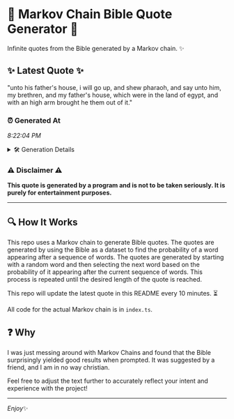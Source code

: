# 📖 Markov Chain Bible Quote Generator 📖

Infinite quotes from the Bible generated by a Markov chain. ✨

## ✨ Latest Quote ✨
"unto his father's house, i will go up, and shew pharaoh, and say unto him, my brethren, and my father's house, which were in the land of egypt, and with an high arm brought he them out of it."

### ⏰ Generated At
*8:22:04 PM*

<details>
    <summary>🛠️ Generation Details</summary>
    <p>
        <strong>🌱 Seed:</strong> unto<br>
        <strong>🔄 Iterations:</strong> 38<br>
        <strong>📜 Context History:</strong><br>[ unto ]: his<br>[ unto, his ]: father's<br>[ unto, his, father's ]: house,<br>[ unto, his, father's, house, ]: i<br>[ unto, his, father's, house,, i ]: will<br>[ unto, his, father's, house,, i, will ]: go<br>[ his, father's, house,, i, will, go ]: up,<br>[ father's, house,, i, will, go, up, ]: and<br>[ house,, i, will, go, up,, and ]: shew<br>[ i, will, go, up,, and, shew ]: pharaoh,<br>[ will, go, up,, and, shew, pharaoh, ]: and<br>[ go, up,, and, shew, pharaoh,, and ]: say<br>[ up,, and, shew, pharaoh,, and, say ]: unto<br>[ and, shew, pharaoh,, and, say, unto ]: him,<br>[ shew, pharaoh,, and, say, unto, him, ]: my<br>[ pharaoh,, and, say, unto, him,, my ]: brethren,<br>[ and, say, unto, him,, my, brethren, ]: and<br>[ say, unto, him,, my, brethren,, and ]: my<br>[ unto, him,, my, brethren,, and, my ]: father's<br>[ him,, my, brethren,, and, my, father's ]: house,<br>[ my, brethren,, and, my, father's, house, ]: which<br>[ brethren,, and, my, father's, house,, which ]: were<br>[ and, my, father's, house,, which, were ]: in<br>[ my, father's, house,, which, were, in ]: the<br>[ father's, house,, which, were, in, the ]: land<br>[ house,, which, were, in, the, land ]: of<br>[ which, were, in, the, land, of ]: egypt,<br>[ were, in, the, land, of, egypt, ]: and<br>[ in, the, land, of, egypt,, and ]: with<br>[ the, land, of, egypt,, and, with ]: an<br>[ land, of, egypt,, and, with, an ]: high<br>[ of, egypt,, and, with, an, high ]: arm<br>[ egypt,, and, with, an, high, arm ]: brought<br>[ and, with, an, high, arm, brought ]: he<br>[ with, an, high, arm, brought, he ]: them<br>[ an, high, arm, brought, he, them ]: out<br>[ high, arm, brought, he, them, out ]: of<br>[ arm, brought, he, them, out, of ]: it.<br>
    </p>
</details>

### ⚠️ Disclaimer ⚠️
**This quote is generated by a program and is not to be taken seriously. It is purely for entertainment purposes.**

---

## 🔍 How It Works

This repo uses a Markov chain to generate Bible quotes. The quotes are generated by using the Bible as a dataset to find the probability of a word appearing after a sequence of words. The quotes are generated by starting with a random word and then selecting the next word based on the probability of it appearing after the current sequence of words. This process is repeated until the desired length of the quote is reached.

This repo will update the latest quote in this README every 10 minutes. ⏳

All code for the actual Markov chain is in `index.ts`.

## ❓ Why

I was just messing around with Markov Chains and found that the Bible surprisingly yielded good results when prompted. 
It was suggested by a friend, and I am in no way christian.

Feel free to adjust the text further to accurately reflect your intent and experience with the project!

---

*Enjoy*✨
